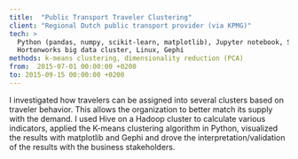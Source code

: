 ```yaml
---
title:  "Public Transport Traveler Clustering"
client: "Regional Dutch public transport provider (via KPMG)"
tech: > 
  Python (pandas, numpy, scikit-learn, matplotlib), Jupyter notebook, SQL, Hive, Hadoop, Spark, 
  Hortonworks big data cluster, Linux, Gephi
methods: k-means clustering, dimensionality reduction (PCA)
from:  2015-07-01 00:00:00 +0200
to: 2015-09-15 00:00:00 +0200
---
```

I investigated how travelers can be assigned into several clusters based on traveler behavior. This allows the 
organization to better match its supply with the demand. I used Hive on a Hadoop cluster to calculate various 
indicators, applied the K-means clustering algorithm in Python, visualized the results with matplotlib and Gephi and 
drove the interpretation/validation of the results with the business stakeholders.
